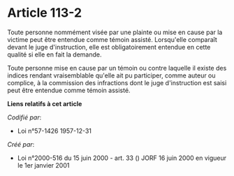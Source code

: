 # Article 113-2

Toute personne nommément visée par une plainte ou mise en cause par la victime peut être entendue comme témoin assisté.
Lorsqu'elle comparaît devant le juge d'instruction, elle est obligatoirement entendue en cette qualité si elle en fait la
demande.

Toute personne mise en cause par un témoin ou contre laquelle il existe des indices rendant vraisemblable qu'elle ait pu
participer, comme auteur ou complice, à la commission des infractions dont le juge d'instruction est saisi peut être entendue
comme témoin assisté.

**Liens relatifs à cet article**

_Codifié par_:

  - Loi n°57-1426 1957-12-31

_Créé par_:

  - Loi n°2000-516 du 15 juin 2000 - art. 33 () JORF 16 juin 2000 en vigueur le 1er janvier 2001
